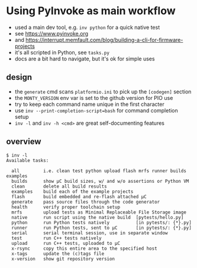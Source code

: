 # Using PyInvoke as main workflow

* used a main dev tool, e.g. `inv python` for a quick native test
* see <https://www.pyinvoke.org>
* and <https://interrupt.memfault.com/blog/building-a-cli-for-firmware-projects>
* it's all scripted in Python, see `tasks.py`
* docs are a bit hard to navigate, but it's ok for simple uses

## design
* the `generate` cmd scans `platformio.ini` to pick up the `[codegen]` section
* the `MONTY_VERSION` env var is set to the github version for PIO use
* try to keep each command name unique in the first character
* use `inv --print-completion-script=bash` for command completion setup
* `inv -l` and `inv -h <cmd>` are great self-documenting features

## overview
```text
$ inv -l
Available tasks:

  all         i.e. clean test python upload flash mrfs runner builds examples
  builds      show µC build sizes, w/ and w/o assertions or Python VM
  clean       delete all build results
  examples    build each of the example projects
  flash       build embedded and re-flash attached µC
  generate    pass source files through the code generator
  health      verify proper toolchain setup
  mrfs        upload tests as Minimal Replaceable File Storage image
  native      run script using the native build  [pytests/hello.py]
  python      run Python tests natively          [in pytests/: {*}.py]
  runner      run Python tests, sent to µC       [in pytests/: {*}.py]
  serial      serial terminal session, use in separate window
  test        run C++ tests natively
  upload      run C++ tests, uploaded to µC
  x-rsync     copy this entire area to the specified host
  x-tags      update the (c)tags file
  x-version   show git repository version
```